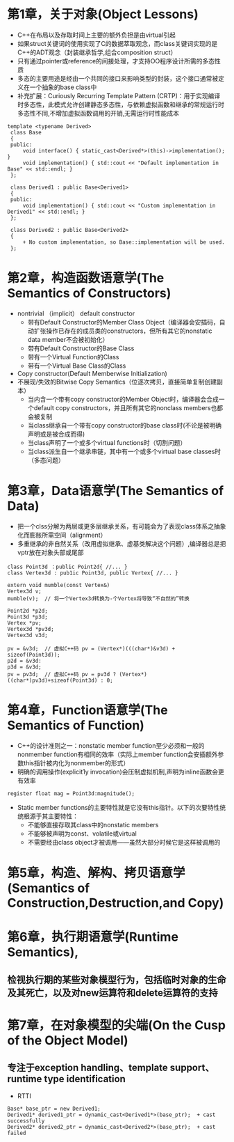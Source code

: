 
# 第1章，关于对象(Object Lessons)
+ C++在布局以及存取时间上主要的额外负担是由virtual引起
+ 如果struct关键词的使用实现了C的数据萃取观念，而class关键词实现的是C++的ADT观念（封装继承哲学,组合composition struct）
+ 只有通过pointer或reference的间接处理，才支持OO程序设计所需的多态性质
+ 多态的主要用途是经由一个共同的接口来影响类型的封装，这个接口通常被定义在一个抽象的base class中
+ 补充扩展：Curiously Recurring Template Pattern (CRTP)：用于实现编译时多态性，此模式允许创建静态多态性，与依赖虚拟函数和继承的常规运行时多态性不同,不增加虚拟函数调用的开销,无需运行时性能成本
 ```
template <typename Derived>
  class Base 
  {
  public:
      void interface() { static_cast<Derived*>(this)->implementation(); }
      void implementation() { std::cout << "Default implementation in Base" << std::endl; }
  };
  
  class Derived1 : public Base<Derived1>
  {
  public:
      void implementation() { std::cout << "Custom implementation in Derived1" << std::endl; }
  };
  
  class Derived2 : public Base<Derived2> 
  {
      + No custom implementation, so Base::implementation will be used.
  };
```
# 第2章，构造函数语意学(The Semantics of Constructors)
+ nontrivial （implicit） default constructor
  + 带有Default Constructor的Member Class Object（编译器会安插码，自动扩张操作已存在的成员类的constructors，但所有其它的nonstatic data member不会被初始化）
  + 带有Default Constructor的Base Class
  + 带有一个Virtual Function的Class
  + 带有一个Virtual Base Class的Class
+ Copy constructor(Default Memberwise Initialization)
+ 不展现/失效的Bitwise Copy Semantics（位逐次拷贝，直接简单复制创建副本）
  + 当内含一个带有copy constructor的Member Object时，编译器会合成一个default copy constructors，并且所有其它的nonclass members也都会被复制
  + 当class继承自一个带有copy constructor的base class时(不论是被明确声明或是被合成而得)
  + 当class声明了一个或多个virtual functions时（切割问题）
  + 当class派生自一个继承串链，其中有一个或多个virtual base classes时（多态问题）

# 第3章，Data语意学(The Semantics of Data)
+ 把一个clss分解为两层或更多层继承关系，有可能会为了表现class体系之抽象化而膨胀所需空间（alignment）
+ 多重继承的非自然关系（改用虚拟继承、虚基类解决这个问题）,编译器总是把vptr放在对象头部或尾部
```
class Point3d ：public Point2d{ //... }
class Vertex3d : pub1ic Point3d, public Vertex{ //... }

extern void mumble(const Vertex&)
Vertex3d v;
mumble(v);	// 将一个Vertex3d转换为-个Vertex将导致“不自然的”转换
```
```
Point2d *p2d;
Point3d *p3d;
Vertex *pv;
Vertex3d *pv3d;
Vertex3d v3d;

pv = &v3d;	// 虚拟C++码 pv = (Vertex*)(((char*)&v3d) + sizeof(Point3d));
p2d = &v3d:
p3d = &v3d;
pv = pv3d;  // 虚拟C++码 pv = pv3d ? (Vertex*)((char*)pv3d)+sizeof(Point3d) : 0;
```

# 第4章，Function语意学(The Semantics of Function)
+ C++的设计准则之一：nonstatic member function至少必须和一般的nonmember function有相同的效率（实际上member function会安插额外参数this指针被内化为nonmember的形式）
+ 明确的调用操作(explicit1y invocation)会压制虚拟机制,声明为inline函数会更有效率
```
register float mag = Point3d:magnitude();
```
+ Static member functions的主要特性就是它没有this指针。以下的次要特性统统根源于其主要特性：
  + 不能够直接存取其class中的nonstatic members
  + 不能够被声明为const、volatile或virtual
  + 不需要经由class object才被调用——虽然大部分时候它是这样被调用的


# 第5章，构造、解构、拷贝语意学(Semantics of Construction,Destruction,and Copy)

# 第6章，执行期语意学(Runtime Semantics),
## 检视执行期的某些对象模型行为，包括临时对象的生命及其死亡，以及对new运算符和delete运算符的支持

# 第7章，在对象模型的尖端(On the Cusp of the Object Model)
## 专注于exception handling、template support、runtime type identification
+ RTTI
```
Base* base_ptr = new Derived1;
Derived1* derived1_ptr = dynamic_cast<Derived1*>(base_ptr);  + cast successfully
Derived2* derived2_ptr = dynamic_cast<Derived2*>(base_ptr);  + cast failed
```



